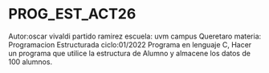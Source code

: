 # PROG_EST_ACT26
Autor:oscar vivaldi partido ramirez 
escuela: uvm campus Queretaro
materia: Programacion Estructurada
ciclo:01/2022
Programa en lenguaje C, Hacer un programa que utilice la estructura de Alumno y almacene los datos de 100 alumnos.

